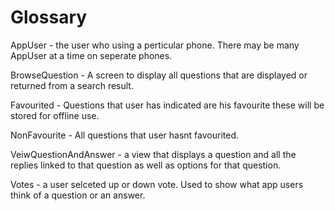 Glossary
========
AppUser - the user who using a perticular phone. There may be many 
        AppUser at a time on seperate phones.
        
BrowseQuestion - A screen to display all questions that are displayed 
        or returned from a search result.
        
Favourited - Questions that user has indicated are his favourite these 
        will be stored for offline use.
        
NonFavourite - All questions that user hasnt favourited.

VeiwQuestionAndAnswer - a view that displays a question and all the 
        replies linked to that question as well as options for that
        question.
    
Votes - a user selceted up or down vote. Used to show what app users 
        think of a question or an answer.
        
